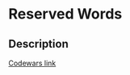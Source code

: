 # Reserved Words
## Description
[Codewars link](https://www.codewars.com/kata/51c8991dee245d7ddf00000e)
